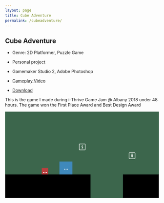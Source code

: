 ```yaml
---
layout: page
title: Cube Adventure
permalink: /cubeadventure/
---
```


## Cube Adventure

 - Genre: 2D Platformer, Puzzle Game

 - Personal project

 - Gamemaker Studio 2, Adobe Photoshop

 - [Gameplay Video](https://www.youtube.com/watch?v=RZBDLdeGWkA)

 - [Download](https://jingyu1999.itch.io/cube-adventure)

 This is the game I made during i-Thrive Game Jam @ Albany 2018 under 48 hours. The game won the First Place Award and Best Design Award

 ![](./img/CA.png)